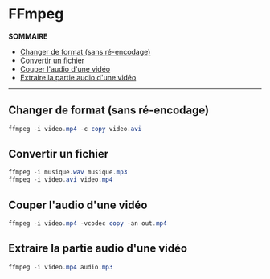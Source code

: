 # FFmpeg

**SOMMAIRE**
+ [Changer de format (sans ré-encodage)](#changer-de-format-sans-ré-encodage)
+ [Convertir un fichier](#convertir-un-fichier)
+ [Couper l'audio d'une vidéo](#couper-laudio-dune-vidéo)
+ [Extraire la partie audio d'une vidéo](#extraire-la-partie-audio-dune-vidéo)

---

## Changer de format (sans ré-encodage)

```powershell
ffmpeg -i video.mp4 -c copy video.avi
```

## Convertir un fichier

```powershell
ffmpeg -i musique.wav musique.mp3
ffmpeg -i video.avi video.mp4
```

## Couper l'audio d'une vidéo

```powershell
ffmpeg -i video.mp4 -vcodec copy -an out.mp4
```

## Extraire la partie audio d'une vidéo

```powershell
ffmpeg -i video.mp4 audio.mp3
```
